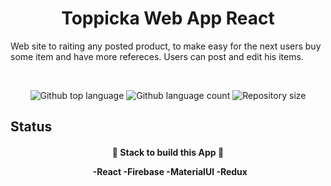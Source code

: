 
<h1 align="center">Toppicka Web App React</h1>
 Web site to raiting any posted product, to make easy for the next users buy some item and have more refereces.
 Users can post and edit his items.
 
 &#xa0;

<p align="center">
  <img alt="Github top language" src="https://img.shields.io/github/languages/top/marcosicp/toppicka?color=56BEB8">
  <img alt="Github language count" src="https://img.shields.io/github/languages/count/marcosicp/toppicka?color=56BEB8">
  <img alt="Repository size" src="https://img.shields.io/github/repo-size/marcosicp/toppicka?color=56BEB8">
  
</p>

## Status

<h4 align="center">
	🚧 Stack to build this App 🚧

&#xa0;
  -React
  -Firebase
  -MaterialUI
  -Redux

</h4>

